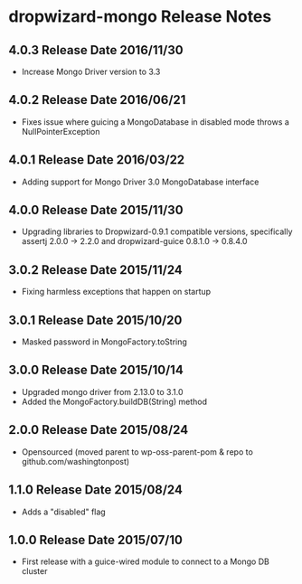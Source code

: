 # dropwizard-mongo Release Notes

## 4.0.3 Release Date 2016/11/30

* Increase Mongo Driver version to 3.3

## 4.0.2 Release Date 2016/06/21

* Fixes issue where guicing a MongoDatabase in disabled mode throws a NullPointerException

## 4.0.1 Release Date 2016/03/22

* Adding support for Mongo Driver 3.0 MongoDatabase interface

## 4.0.0 Release Date 2015/11/30

* Upgrading libraries to Dropwizard-0.9.1 compatible versions,
   specifically assertj 2.0.0 -> 2.2.0 and
   dropwizard-guice 0.8.1.0 -> 0.8.4.0

## 3.0.2 Release Date 2015/11/24

* Fixing harmless exceptions that happen on startup

## 3.0.1 Release Date 2015/10/20

* Masked password in MongoFactory.toString

## 3.0.0 Release Date 2015/10/14

* Upgraded mongo driver from 2.13.0 to 3.1.0
* Added the MongoFactory.buildDB(String) method

## 2.0.0 Release Date 2015/08/24

* Opensourced (moved parent to wp-oss-parent-pom & repo to github.com/washingtonpost)

## 1.1.0 Release Date 2015/08/24

* Adds a "disabled" flag

## 1.0.0 Release Date 2015/07/10

* First release with a guice-wired module to connect to a Mongo DB cluster
